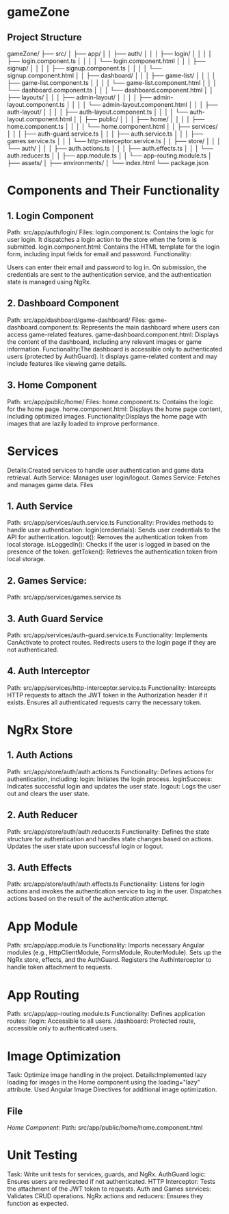 # gameZone

 ## Project Structure
gameZone/
├── src/
│   ├── app/
│   │   ├── auth/
│   │   │   ├── login/
│   │   │   │   ├── login.component.ts
│   │   │   │   └── login.component.html
│   │   │   ├── signup/
│   │   │   │   ├── signup.component.ts
│   │   │   │   └── signup.component.html
│   │   ├── dashboard/
│   │   │   ├── game-list/
│   │   │   │   ├── game-list.component.ts
│   │   │   │   └── game-list.component.html
│   │   │   └── dashboard.component.ts
│   │   │   └── dashboard.component.html
│   │   ├── layouts/
│   │   │   ├── admin-layout/
│   │   │   │   ├── admin-layout.component.ts
│   │   │   │   └── admin-layout.component.html
│   │   │   ├── auth-layout/
│   │   │   │   ├── auth-layout.component.ts
│   │   │   │   └── auth-layout.component.html
│   │   ├── public/
│   │   │   ├── home/
│   │   │   │   ├── home.component.ts
│   │   │   │   └── home.component.html
│   │   ├── services/
│   │   │   ├── auth-guard.service.ts
│   │   │   ├── auth.service.ts
│   │   │   ├── games.service.ts
│   │   │   └── http-interceptor.service.ts
│   │   ├── store/
│   │   │   └── auth/
│   │   │       ├── auth.actions.ts
│   │   │       ├── auth.effects.ts
│   │   │       └── auth.reducer.ts
│   │   ├── app.module.ts
│   │   └── app-routing.module.ts
│   ├── assets/
│   ├── environments/
│   └── index.html
└── package.json

# Components and Their Functionality
## 1. Login Component
Path: src/app/auth/login/
Files:
login.component.ts: Contains the logic for user login. It dispatches a login action to the store when the form is submitted.
login.component.html: Contains the HTML template for the login form, including input fields for email and password.
Functionality:

Users can enter their email and password to log in.
On submission, the credentials are sent to the authentication service, and the authentication state is managed using NgRx.
## 2. Dashboard Component
Path: src/app/dashboard/game-dashboard/
Files:
game-dashboard.component.ts: Represents the main dashboard where users can access game-related features.
game-dashboard.component.html: Displays the content of the dashboard, including any relevant images or game information.
Functionality:The dashboard is accessible only to authenticated users (protected by AuthGuard).
It displays game-related content and may include features like viewing game details.

## 3. Home Component
Path: src/app/public/home/
Files:
home.component.ts: Contains the logic for the home page.
home.component.html: Displays the home page content, including optimized images.
Functionality:Displays the home page with images that are lazily loaded to improve performance.
# Services
Details:Created services to handle user authentication and game data retrieval.
Auth Service: Manages user login/logout.
Games Service: Fetches and manages game data.
Files
## 1. Auth Service
Path: src/app/services/auth.service.ts
Functionality:
Provides methods to handle user authentication:
login(credentials): Sends user credentials to the API for authentication.
logout(): Removes the authentication token from local storage.
isLoggedIn(): Checks if the user is logged in based on the presence of the token.
getToken(): Retrieves the authentication token from local storage.
## 2. Games Service:
Path: src/app/services/games.service.ts
## 3. Auth Guard Service
Path: src/app/services/auth-guard.service.ts
Functionality:
Implements CanActivate to protect routes.
Redirects users to the login page if they are not authenticated.
## 4. Auth Interceptor
Path: src/app/services/http-interceptor.service.ts
Functionality:
Intercepts HTTP requests to attach the JWT token in the Authorization header if it exists.
Ensures all authenticated requests carry the necessary token.
# NgRx Store
## 1. Auth Actions
Path: src/app/store/auth/auth.actions.ts
Functionality:
Defines actions for authentication, including:
login: Initiates the login process.
loginSuccess: Indicates successful login and updates the user state.
logout: Logs the user out and clears the user state.
## 2. Auth Reducer
Path: src/app/store/auth/auth.reducer.ts
Functionality:
Defines the state structure for authentication and handles state changes based on actions.
Updates the user state upon successful login or logout.
## 3. Auth Effects
Path: src/app/store/auth/auth.effects.ts
Functionality:
Listens for login actions and invokes the authentication service to log in the user.
Dispatches actions based on the result of the authentication attempt.
# App Module
Path: src/app/app.module.ts
Functionality:
Imports necessary Angular modules (e.g., HttpClientModule, FormsModule, RouterModule).
Sets up the NgRx store, effects, and the AuthGuard.
Registers the AuthInterceptor to handle token attachment to requests.
# App Routing
Path: src/app/app-routing.module.ts
Functionality:
Defines application routes:
/login: Accessible to all users.
/dashboard: Protected route, accessible only to authenticated users.


# Image Optimization
Task: Optimize image handling in the project.
Details:Implemented lazy loading for images in the Home component using the loading="lazy" attribute.
Used Angular Image Directives for additional image optimization.
## File
*Home Component*:
Path: src/app/public/home/home.component.html

# Unit Testing
Task: Write unit tests for services, guards, and NgRx.
AuthGuard logic: Ensures users are redirected if not authenticated.
HTTP Interceptor: Tests the attachment of the JWT token to requests.
Auth and Games services: Validates CRUD operations.
NgRx actions and reducers: Ensures they function as expected.

